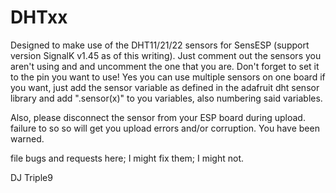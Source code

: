 # DHTxx
Designed to make use of the DHT11/21/22 sensors for SensESP (support version SignalK v1.45 as of this writing).  Just comment out the sensors you aren't using and and uncomment the one that you are.  Don't forget to set it to the pin you want to use!  Yes you can use multiple sensors on one board if you want, just add the sensor variable as defined in the adafruit dht sensor library and add ".sensor(x)" to you variables, also numbering said variables.

Also, please disconnect the sensor from your ESP board during upload.  failure to so so will get you upload errors and/or corruption.  You have been warned.

file bugs and requests here; I might fix them; I might not.

DJ Triple9
